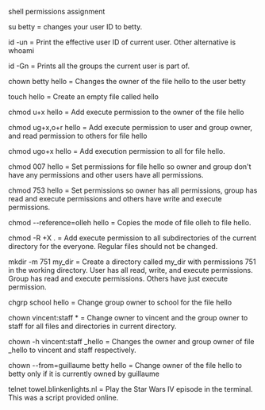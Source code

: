 shell permissions assignment

su betty = changes your user ID to betty.

id -un = Print the effective user ID of current user. Other alternative is whoami

id -Gn = Prints all the groups the current user is part of.

chown betty hello = Changes the owner of the file hello to the user betty

touch hello = Create an empty file called hello

chmod u+x hello = Add execute permission to the owner of the file hello

chmod ug+x,o+r hello = Add execute permission to user and group owner, and read permission to others for file hello

chmod ugo+x hello = Add execution permission to all for file hello.

chmod 007 hello = Set permissions for file hello so owner and group don't have any permissions and other users have all permissions.

chmod 753 hello = Set permissions so owner has all permissions, group has read and execute permissions and others have write and execute permissions.

chmod --reference=olleh hello = Copies the mode of file olleh to file hello.

chmod -R +X . = Add execute permission to all subdirectories of the current directory for the everyone. Regular files should not be changed.

mkdir -m 751 my_dir = Create a directory called my_dir with permissions 751 in the working directory. User has all read, write, and execute permissions. Group has read and execute permissions. Others have just execute permission.

chgrp school hello = Change group owner to school for the file hello

chown vincent:staff * = Change owner to vincent and the group owner to staff for all files and directories in current directory.

chown -h vincent:staff _hello = Changes the owner and group owner of file _hello to vincent and staff respectively.

chown --from=guillaume betty hello = Change owner of the file hello to betty only if it is currently owned by guillaume

telnet towel.blinkenlights.nl = Play the Star Wars IV episode in the terminal. This was a script provided online.
